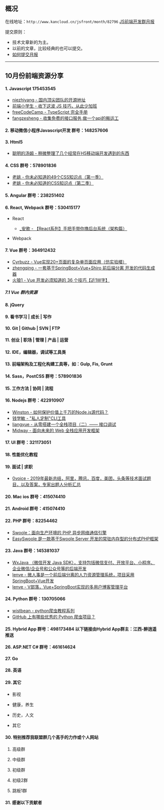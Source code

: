 ## 概况

在线地址：`http://www.kancloud.cn/jsfront/month/82796` [JS前端开发群月报](http://www.kancloud.cn/jsfront/month/82796)


提交原则：

- 技术文章新的为主。
- 以前的文章，比较经典的也可以提交。
- [如何提交月报](http://www.kancloud.cn/jsfront/month/227309)

---


## 10月份前端资源分享
#### 1. Javascript 175453545
- [niezhiyang - 国内顶尖团队的开源地址](https://github.com/niezhiyang/open_source_team)
- [前端小学生 - 收下这波 JS 技巧，从此少加班](https://zhuanlan.zhihu.com/p/82166318)
- [freeCodeCamp - TypeScript 完全手册](https://zhuanlan.zhihu.com/p/83689446)
- [fangzesheng - 收集免费的接口服务,做一个api的搬运工](https://github.com/fangzesheng/free-api)

#### 2. 移动微信小程序Javascript开发 群号：148257606

#### 3. Html5
- [聪明的汤姆 - 稍微整理了几个经常在H5移动端开发遇到的东西](https://juejin.im/post/5d6e1899e51d453b1e478b29)

#### 4. CSS  群号：578901836
- [老姚 - 你未必知道的49个CSS知识点（第一季）](https://juejin.im/post/5d3eca78e51d4561cb5dde12)
- [老姚 - 你未必知道的CSS知识点（第二季）](https://juejin.im/post/5d9ec8b0518825651b1dffa3)

#### 5. Angular 群号：238251402

#### 6. React, Webpack 群号：530415177
- React

  - [_安歌 - 【React系列】手把手带你撸后台系统（架构篇）](https://juejin.im/entry/5d9b5fc66fb9a04e17207d98)

- Webpack


#### 7. Vue 群号：364912432
- [Cyrbuzz - Vue实现20+页面的复杂单页面应用（仿实验楼）](https://zhuanlan.zhihu.com/p/84610529)
- [zhengqing - 一套基于SpringBoot+Vue+Shiro 前后端分离 开发的代码生成器](https://zhuanlan.zhihu.com/p/83399400)
- [火狼1 - Vue 开发必须知道的 36 个技巧【近1W字】](https://juejin.im/post/5d9d386fe51d45784d3f8637)

##### 7.1 Vue 群内资源


#### 8. jQuery

#### 9. 看书学习 | 成长 | 写作

#### 10. Git | Github | SVN | FTP

#### 11. 创业 | 职场 | 管理 | 产品 | 运营

#### 12. IDE，编辑器，调试等工具类

#### 13. 前端架构及工程化构建工具等，如：Gulp, Fis, Grunt

#### 14. Sass，PostCSS  群号：578901836

#### 15. 工作方法 | 协同 | 流程


#### 16. Nodejs 群号：422910907
- [Winston - 如何保护价值上千万的Node.js源代码？](https://zhuanlan.zhihu.com/p/84386456)
- [钱学敏 - "私人定制"CLI工具](https://zhuanlan.zhihu.com/p/84397064)
- [liangyue - 从零搭建一个全栈项目（二）—— 接口调试](https://juejin.im/post/5d9a164c6fb9a04e320a530d)
- [Midway - 面向未来的 Web 全栈应用开发框架](https://midwayjs.org/midway/)

#### 17. UI 群号：321173051

#### 18. 性能优化教程

#### 19. 面试 | 求职
- [0voice - 2019年最新总结，阿里，腾讯，百度，美团，头条等技术面试题目，以及答案，专家出题人分析汇总](https://github.com/0voice/interview_internal_reference)

#### 20. Mac ios 群号：415074410

#### 21. Android 群号：415074410

#### 22. PHP 群号：82254462
- [Swoole：面向生产环境的 PHP 异步网络通信引擎 ](https://www.swoole.com/)
- [EasySwoole 是一款基于Swoole Server 开发的常驻内存型的分布式PHP框架](https://www.easyswoole.com/Preface/Introduction.html)

#### 23. Java 群号：145381037
- [WxJava （微信开发 Java SDK），支持包括微信支付、开放平台、小程序、企业微信/企业号和公众号等的后端开发](https://github.com/Wechat-Group/WxJava)
- [lenve - 微人事是一个前后端分离的人力资源管理系统，项目采用SpringBoot+Vue开发](https://github.com/lenve/vhr)
- [lenve - V部落，Vue+SpringBoot实现的多用户博客管理平台](https://github.com/lenve/VBlog)

#### 24. Python 群号：130705066
- [wistbean - python爬虫教程系列](https://github.com/wistbean/learn_python3_spider)
- [GitHub 上有哪些优秀的 Python 爬虫项目？](https://www.zhihu.com/question/58151047)

#### 25. Hybrid App 群号：498173484 以下链接由Hybrid App群主：江西-醉逍遥推送

#### 26. ASP.NET C# 群号：461614624

#### 27. Go

#### 28. 英语

#### 29. 其它

- 影视


- 健康，养生



- 历史，人文


- 其它



#### 30. 特别推荐我联盟群几个高手的力作或个人网站

1. 高级群



2. 中级群


3. 初级群

4. 初级2群


5. 跳板1群


#### 31. 感谢以下贡献者

